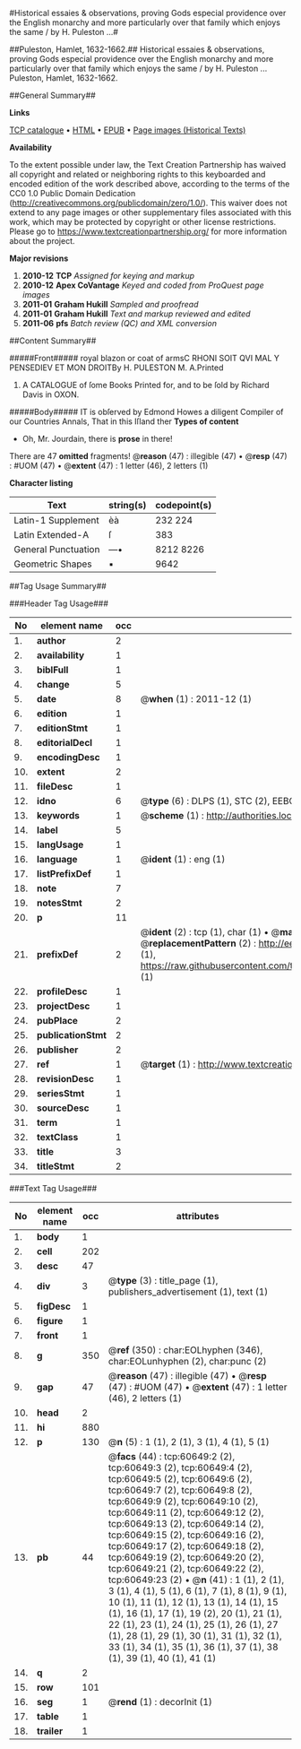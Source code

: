 #Historical essaies & observations, proving Gods especial providence over the English monarchy and more particularly over that family which enjoys the same / by H. Puleston ...#

##Puleston, Hamlet, 1632-1662.##
Historical essaies & observations, proving Gods especial providence over the English monarchy and more particularly over that family which enjoys the same / by H. Puleston ...
Puleston, Hamlet, 1632-1662.

##General Summary##

**Links**

[TCP catalogue](http://www.ota.ox.ac.uk/tcp/)  • 
[HTML](http://tei.it.ox.ac.uk/tcp/Texts-HTML/free/A56/A56268.html)  • 
[EPUB](http://tei.it.ox.ac.uk/tcp/Texts-EPUB/free/A56/A56268.epub) • 
[Page images (Historical Texts)](https://historicaltexts.jisc.ac.uk/eebo-12378073e)

**Availability**

To the extent possible under law, the Text Creation Partnership has waived all copyright and related or neighboring rights to this keyboarded and encoded edition of the work described above, according to the terms of the CC0 1.0 Public Domain Dedication (http://creativecommons.org/publicdomain/zero/1.0/). This waiver does not extend to any page images or other supplementary files associated with this work, which may be protected by copyright or other license restrictions. Please go to https://www.textcreationpartnership.org/ for more information about the project.

**Major revisions**

1. __2010-12__ __TCP__ *Assigned for keying and markup*
1. __2010-12__ __Apex CoVantage__ *Keyed and coded from ProQuest page images*
1. __2011-01__ __Graham Hukill__ *Sampled and proofread*
1. __2011-01__ __Graham Hukill__ *Text and markup reviewed and edited*
1. __2011-06__ __pfs__ *Batch review (QC) and XML conversion*

##Content Summary##

#####Front#####
royal blazon or coat of armsC RHONI SOIT QVI MAL Y PENSEDIEV ET MON DROITBy H. PULESTON M. A.Printed
1. A CATALOGUE of ſome Books Printed for, and to be ſold by Richard Davis in OXON.

#####Body#####
IT is obſerved by Edmond Howes a diligent Compiler of our Countries Annals, That in this Iſland ther
**Types of content**

  * Oh, Mr. Jourdain, there is **prose** in there!

There are 47 **omitted** fragments! 
 @__reason__ (47) : illegible (47)  •  @__resp__ (47) : #UOM (47)  •  @__extent__ (47) : 1 letter (46), 2 letters (1)

**Character listing**


|Text|string(s)|codepoint(s)|
|---|---|---|
|Latin-1 Supplement|èà|232 224|
|Latin Extended-A|ſ|383|
|General Punctuation|—•|8212 8226|
|Geometric Shapes|▪|9642|

##Tag Usage Summary##

###Header Tag Usage###

|No|element name|occ|attributes|
|---|---|---|---|
|1.|__author__|2||
|2.|__availability__|1||
|3.|__biblFull__|1||
|4.|__change__|5||
|5.|__date__|8| @__when__ (1) : 2011-12 (1)|
|6.|__edition__|1||
|7.|__editionStmt__|1||
|8.|__editorialDecl__|1||
|9.|__encodingDesc__|1||
|10.|__extent__|2||
|11.|__fileDesc__|1||
|12.|__idno__|6| @__type__ (6) : DLPS (1), STC (2), EEBO-CITATION (1), OCLC (1), VID (1)|
|13.|__keywords__|1| @__scheme__ (1) : http://authorities.loc.gov/ (1)|
|14.|__label__|5||
|15.|__langUsage__|1||
|16.|__language__|1| @__ident__ (1) : eng (1)|
|17.|__listPrefixDef__|1||
|18.|__note__|7||
|19.|__notesStmt__|2||
|20.|__p__|11||
|21.|__prefixDef__|2| @__ident__ (2) : tcp (1), char (1)  •  @__matchPattern__ (2) : ([0-9\-]+):([0-9IVX]+) (1), (.+) (1)  •  @__replacementPattern__ (2) : http://eebo.chadwyck.com/downloadtiff?vid=$1&page=$2 (1), https://raw.githubusercontent.com/textcreationpartnership/Texts/master/tcpchars.xml#$1 (1)|
|22.|__profileDesc__|1||
|23.|__projectDesc__|1||
|24.|__pubPlace__|2||
|25.|__publicationStmt__|2||
|26.|__publisher__|2||
|27.|__ref__|1| @__target__ (1) : http://www.textcreationpartnership.org/docs/. (1)|
|28.|__revisionDesc__|1||
|29.|__seriesStmt__|1||
|30.|__sourceDesc__|1||
|31.|__term__|1||
|32.|__textClass__|1||
|33.|__title__|3||
|34.|__titleStmt__|2||


###Text Tag Usage###

|No|element name|occ|attributes|
|---|---|---|---|
|1.|__body__|1||
|2.|__cell__|202||
|3.|__desc__|47||
|4.|__div__|3| @__type__ (3) : title_page (1), publishers_advertisement (1), text (1)|
|5.|__figDesc__|1||
|6.|__figure__|1||
|7.|__front__|1||
|8.|__g__|350| @__ref__ (350) : char:EOLhyphen (346), char:EOLunhyphen (2), char:punc (2)|
|9.|__gap__|47| @__reason__ (47) : illegible (47)  •  @__resp__ (47) : #UOM (47)  •  @__extent__ (47) : 1 letter (46), 2 letters (1)|
|10.|__head__|2||
|11.|__hi__|880||
|12.|__p__|130| @__n__ (5) : 1 (1), 2 (1), 3 (1), 4 (1), 5 (1)|
|13.|__pb__|44| @__facs__ (44) : tcp:60649:2 (2), tcp:60649:3 (2), tcp:60649:4 (2), tcp:60649:5 (2), tcp:60649:6 (2), tcp:60649:7 (2), tcp:60649:8 (2), tcp:60649:9 (2), tcp:60649:10 (2), tcp:60649:11 (2), tcp:60649:12 (2), tcp:60649:13 (2), tcp:60649:14 (2), tcp:60649:15 (2), tcp:60649:16 (2), tcp:60649:17 (2), tcp:60649:18 (2), tcp:60649:19 (2), tcp:60649:20 (2), tcp:60649:21 (2), tcp:60649:22 (2), tcp:60649:23 (2)  •  @__n__ (41) : 1 (1), 2 (1), 3 (1), 4 (1), 5 (1), 6 (1), 7 (1), 8 (1), 9 (1), 10 (1), 11 (1), 12 (1), 13 (1), 14 (1), 15 (1), 16 (1), 17 (1), 19 (2), 20 (1), 21 (1), 22 (1), 23 (1), 24 (1), 25 (1), 26 (1), 27 (1), 28 (1), 29 (1), 30 (1), 31 (1), 32 (1), 33 (1), 34 (1), 35 (1), 36 (1), 37 (1), 38 (1), 39 (1), 40 (1), 41 (1)|
|14.|__q__|2||
|15.|__row__|101||
|16.|__seg__|1| @__rend__ (1) : decorInit (1)|
|17.|__table__|1||
|18.|__trailer__|1||
